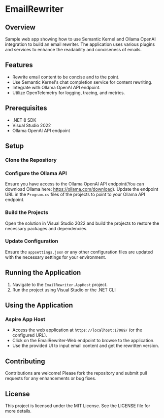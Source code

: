 # EmailRewriter

## Overview

Sample web app showing how to use Semantic Kernel and Ollama OpenAI integration to build an email rewriter.
 The application uses various plugins and services to enhance the readability and conciseness of emails.

## Features

- Rewrite email content to be concise and to the point.
- Use Semantic Kernel's chat completion service for content rewriting.
- Integrate with Ollama OpenAI API endpoint.
- Utilize OpenTelemetry for logging, tracing, and metrics.

## Prerequisites

- .NET 8 SDK
- Visual Studio 2022
- Ollama OpenAI API endpoint

## Setup

### Clone the Repository


### Configure the Ollama API

Ensure you have access to the Ollama OpenAI API endpoint(You can download Ollama here: https://ollama.com/download). 
Update the endpoint URL in the `Program.cs` files of the projects to point to your Ollama API endpoint.

### Build the Projects

Open the solution in Visual Studio 2022 and build the projects to restore the necessary packages and dependencies.

### Update Configuration

Ensure the `appsettings.json` or any other configuration files are updated with the necessary settings for your environment.


## Running the Application

1. Navigate to the `EmailRewriter.AppHost` project.
2. Run the project using Visual Studio or the .NET CLI


## Using the Application

### Aspire App Host

- Access the web application at `https://localhost:17089/` (or the configured URL).
- Click on the EmailRewriter-Web endpoint to browse to the application.
- Use the provided UI to input email content and get the rewritten version.

## Contributing

Contributions are welcome! Please fork the repository and submit pull requests for any enhancements or bug fixes.

## License

This project is licensed under the MIT License. See the LICENSE file for more details.
